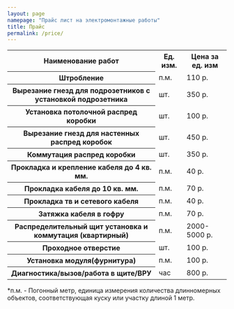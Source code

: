 ```yaml
---
layout: page
namepage: "Прайс лист на электромонтажные работы"
title: Прайс
permalink: /price/
---
```

<table>
  <tr class="tablehead">
	<th>Наименование работ</th>
	<th class="a-center">Ед. изм.</th>
	<th class="a-center">Цена за ед. изм</th>
  </tr>
  <tr>
	<th>Штробление</th>
	<td class="a-center">п.м.</td>
	<td class="a-right">110 р.</td>
  </tr>
  <tr>
	<th>Вырезание гнезд для подрозетников с установкой подрозетника</th>
	<td class="a-center">шт.</td>
	<td class="a-right">350 р.</td>
  </tr>
  <tr>
    <th>Установка потолочной распред коробки</th>
	<td class="a-center">шт.</td>
    <td class="a-right">100 р.</td>
  </tr>
  <tr>
	<th>Вырезание гнезд для настенных распред коробок</th>
	<td class="a-center">шт.</td>
	<td class="a-right">450 р.</td>
  </tr>
  <tr>
	<th>Коммутация распред коробки</th>
	<td class="a-center">шт.</td>
 	<td class="a-right">350 р.</td>
  </tr>
  <tr>
	<th>Прокладка и крепление кабеля до 4 кв. мм.</th>
	<td class="a-center">п.м.</td>
	<td class="a-right">40 р.</td>
  </tr>
  <tr>
	<th>Прокладка кабеля до 10 кв. мм.</th>
	<td class="a-center">п.м.</td>
	<td class="a-right">70 р.</td>
  </tr>
  <tr>
	<th>Прокладка тв и сетевого кабеля</th>
	<td class="a-center">п.м.</td>
	<td class="a-right">40 р.</td>
  </tr>
  <tr>
	<th>Затяжка кабеля в гофру</th>
	<td class="a-center">п.м.</td>
	<td class="a-right">70 р.</td>
  </tr>
  <tr>
	<th>Распределительный щит установка и коммутация (квартирный)</th>
	<td class="a-center">п.м.</td>
	<td class="a-right">2000-5000 р.</td>
  </tr>
  <tr>
	<th>Проходное отверстие</th>
	<td class="a-center">шт.</td>
	<td class="a-right">100 р.</td>
  </tr>
  <tr>
	<th>Установка модуля(фурнитура)</th>
	<td class="a-center">п.м.</td>
	<td class="a-right">100 р.</td>
  </tr>
  <tr>
 	<th>Диагностика/вызов/работа в щите/ВРУ</th>
	<td class="a-center">час</td>
	<td class="a-right">800 р.</td>
  </tr>
</table>
<p>
*п.м. - Погонный метр, единица измерения количества длинномерных объектов, соответствующая куску или участку длиной 1 метр. 
</p> 